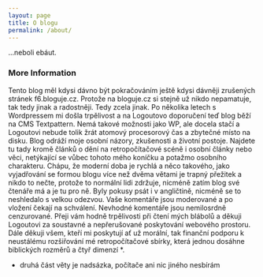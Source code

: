 ```yaml
---
layout: page
title: O blogu
permalink: /about/
---
```


…neboli ebáut.

### More Information

Tento blog měl kdysi dávno být pokračováním ještě kdysi dávněji zrušených stránek f6.bloguje.cz. Protože na bloguje.cz si stejně už nikdo nepamatuje, tak tedy jinak a radostněji. Tedy zcela jinak. Po několika letech s Wordpressem mi došla trpělivost a na Logoutovo doporučení teď blog běží na CMS Textpattern. Nemá takové možnosti jako WP, ale docela stačí a Logoutovi nebude tolik žrát atomový procesorový čas a zbytečné místo na disku. Blog odráží moje osobní názory, zkušenosti a životní postoje. Najdete tu tady kromě článků o dění na retropočítačové scéně i osobní články nebo věci, netýkající se vůbec tohoto mého koníčku a potažmo osobního charakteru. Chápu, že moderní doba je rychlá a něco takového, jako vyjadřování se formou blogu více než dvěma větami je trapný přežitek a nikdo to nečte, protože to normální lidi zdržuje, nicméně zatím blog své čtenáře má a je tu pro ně. Byly pokusy psát i v angličtině, nicméně se to neshledalo s velkou odezvou. Vaše komentáře jsou moderované a po vložení čekají na schválení. Nevhodné komentáře jsou nemilosrdně cenzurované. Přeji vám hodně trpělivosti při čtení mých blábolů a děkuji Logoutovi za soustavné a nepřerušované poskytování webového prostoru. Dále děkuji všem, kteří mi poskytují ať už morální, tak finanční podporu k neustálému rozšiřování mé retropočítačové sbírky, která jednou dosáhne biblických rozměrů a čtyř dimenzí *.

* druhá část věty je nadsázka, počítače ani nic jiného nesbírám